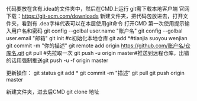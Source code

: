 代码要放在含有.idea的文件夹中，然后在CMD上运行
git需下载本地客户端
官网下载：https://git-scm.com/downloads
新建文件夹，把代码包放进去，打开文件夹，看到有 .dea字样代表可以在本层使用git命令
打开CMD
第一次使用提示输入用户名和密码
git config --golbal user.name "账户名"
git config --golbal user.email "邮箱"
git init #c初始化本地仓库
git add *#tianjia suoyou wenjian
git commit -m "你的描述"
git remote add origin https://github.com/账户名/仓库名.git
git pull #先拉取一次
git push -u origin master#推送到远程仓库，出错的话用强制推送git push -u  -f origin master

更新操作：
git status
git add *
git commit -m "描述”
git pull
git push origin master


新建文件夹，进去后CMD
git clone 地址